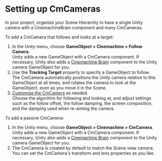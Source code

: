 # Setting up CmCameras

In your project, organize your Scene Hierarchy to have a single Unity camera with a CinemachineBrain component and many CmCameras.

To add a CmCamera that follows and looks at a target:

1. In the Unity menu, choose __GameObject > Cinemachine > Follow Camera__. <br/>Unity adds a new GameObject with a CmCamera component. If necessary, Unity also adds a [Cinemachine Brain](CinemachineBrain.md) component to the Unity camera GameObject for you.
2. Use the __Tracking Target__ property to specify a GameObject to follow. <br/>The CmCamera automatically positions the Unity camera relative to this GameObject at all times, and rotates the camera to look at the GameObject, even as you move it in the Scene.
3. [Customize the CmCamera](CmCamera.md) as needed. <br/>Choose the algorithm for following and looking at, and adjust settings such as the follow offset, the follow damping, the screen composition, and the damping used when re-aiming the camera.


To add a passive CmCamera:

1. In the Unity menu, choose __GameObject > Cinemachine > CmCamera__. <br/>Unity adds a new GameObject with a CmCamera component. If necessary, Unity also adds a [Cinemachine Brain](CinemachineBrain.md) component to the Unity camera GameObject for you.
2. The CmCamera is created by default to match the Scene view camera. You can set the CmCamera's transform and lens properties as you like.


